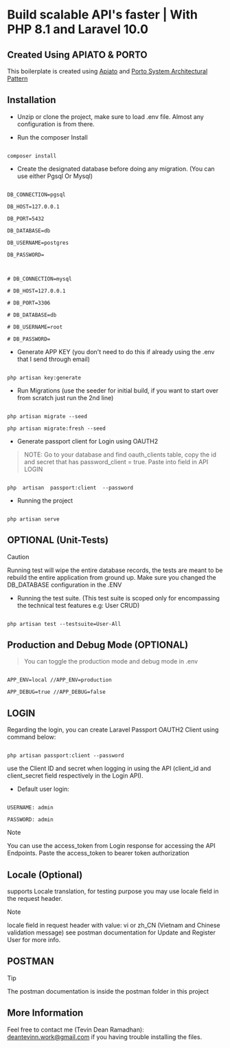 # Build scalable API's faster | With PHP 8.1 and Laravel 10.0

## Created Using APIATO & PORTO

  

This boilerplate is created using [Apiato](https://apiato.io/) and [Porto System Architectural Pattern](https://mahmoudz.github.io/Porto/)

  

## Installation

  

- Unzip or clone the project, make sure to load .env file. Almost any configuration is from there.

  

- Run the composer Install

```shell

composer install

```

  

- Create the designated database before doing any migration. (You can use either Pgsql Or Mysql)

  

```env

DB_CONNECTION=pgsql

DB_HOST=127.0.0.1

DB_PORT=5432

DB_DATABASE=db

DB_USERNAME=postgres

DB_PASSWORD=

  

# DB_CONNECTION=mysql

# DB_HOST=127.0.0.1

# DB_PORT=3306

# DB_DATABASE=db

# DB_USERNAME=root

# DB_PASSWORD=

```

- Generate APP KEY (you don't need to do this if already using the .env that I send through email)

```shell

php artisan key:generate

```

  

- Run Migrations (use the seeder for initial build, if you want to start over from scratch just run the 2nd line)

```shell

php artisan migrate --seed

php artisan migrate:fresh --seed

```

  

- Generate passport client for Login using OAUTH2

> NOTE: Go to your database and find oauth_clients table, copy the id and secret that has password_client = true. Paste into field in API LOGIN

```shell

php  artisan  passport:client  --password

```

  

- Running the project

```shell

php artisan serve

```
  

## OPTIONAL (Unit-Tests)

> [!CAUTION]
>Running test will wipe the entire database records, the tests are meant to be rebuild the entire application from ground up. Make sure you changed the DB_DATABASE configuration in the .ENV

  

- Running the test suite. (This test suite is scoped only for encompassing the technical test features e.g: User CRUD)

  

```shell

php artisan test --testsuite=User-All

```

  

## Production and Debug Mode (OPTIONAL)

> You can toggle the production mode and debug mode in .env

```env

APP_ENV=local //APP_ENV=production

APP_DEBUG=true //APP_DEBUG=false

```


## LOGIN
Regarding the login, you can create Laravel Passport OAUTH2 Client using command below:
```shell

php artisan passport:client --password

```
use the Client ID and secret when logging in using the API (client_id and client_secret field respectively in the Login API).

  
- Default user login:

```

USERNAME: admin

PASSWORD: admin

```

> [!NOTE] 
> You can use the access_token from Login response for accessing the API Endpoints. Paste the access_token to bearer token authorization
  
  ## Locale (Optional)
  supports Locale translation, for testing purpose you may use locale field in the request header.

> [!NOTE] 
> locale field in request header with value: vi or zh_CN (Vietnam and Chinese validation message) see postman documentation for Update and Register User for more info.

## POSTMAN
> [!TIP]
> The postman documentation is inside the postman folder in this project

## More Information

Feel free to contact me (Tevin Dean Ramadhan): deantevinn.work@gmail.com if you having trouble installing the files.
